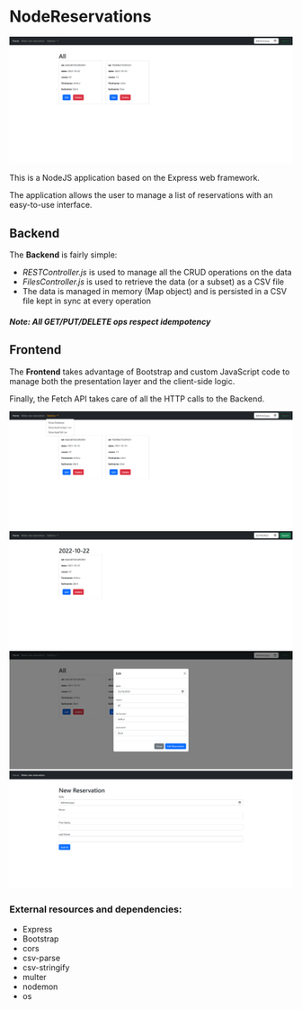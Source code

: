 # NodeReservations

![Home Page](./screens/Index.png)

This is a NodeJS application based on the Express web framework.

The application allows the user to manage a list of reservations with an easy-to-use interface.

## Backend

The <strong>Backend</strong> is fairly simple:
 - <em>RESTController.js</em> is used to manage all the CRUD operations on the data
 - <em>FilesController.js</em> is used to retrieve the data (or a subset) as a CSV file
 - The data is managed in memory (Map object) and is persisted in a CSV file kept in sync at every operation

##### <em> Note: All GET/PUT/DELETE ops respect idempotency </em>

## Frontend

The <strong>Frontend</strong> takes advantage of Bootstrap and custom JavaScript code to manage both the presentation layer and the client-side logic.

Finally, the Fetch API takes care of all the HTTP calls to the Backend.

![Menu](./screens/Menu.png)
![Date Filter](./screens/Date_Filter.png)
![Edit Dialog](./screens/Modal_Dialog.png)
![New Reservation](./screens/New_Reservation.png)

### External resources and dependencies:
- Express
- Bootstrap
- cors
- csv-parse
- csv-stringify
- multer
- nodemon
- os
